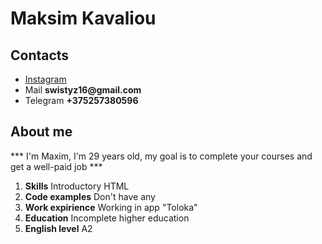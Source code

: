 # Maksim Kavaliou
## Contacts
- [Instagram](https://www.instagram.com/swistyz/)
- Mail __swistyz16@gmail.com__
- Telegram __+375257380596__
## About me
*** I'm Maxim, I'm 29 years old, my goal is to complete your courses and get a well-paid job ***

1. __Skills__ Introductory HTML
2. __Code examples__ Don't have any
3. __Work expirience__ Working in app "Toloka"
4. __Education__ Incomplete higher education
5. __English level__ A2